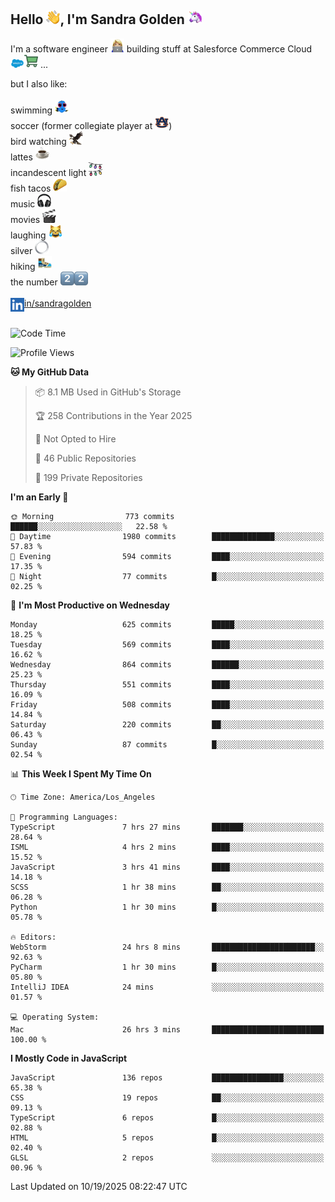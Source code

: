 ## Hello <img src="./static/emoji/wave.png" width="22" />, I'm Sandra Golden <img src="./static/emoji/unicorn-face.png" width="22" />

I'm a software engineer <img src="./static/emoji/female-technologist.png" width="22" /> building stuff at Salesforce Commerce Cloud <img src="./static/emoji/salesforce.png" width="22" /><img src="./static/emoji/commerce-cloud.png" width="22" />&nbsp;...

but I also like:<br/><br/>
swimming <img alt="swimming" src="./static/emoji/keep-swimming.png" width="22" /><br/>
soccer  (former collegiate player at <img src="./static/emoji/auburn.png" width="22" />)<br/>
bird watching <img src="./static/emoji/eagle.png" width="22" /><br/>
lattes <img src="./static/emoji/coffee.png" width="22" /><br/>
incandescent light <img src="./static/emoji/lights.png" width="22" /><br/>
fish tacos <img src="./static/emoji/taco.png" width="22" /><br/>
music <img src="./static/emoji/headphones.png" width="22" /><br/>
movies <img src="./static/emoji/movie-clapper.png" width="22" /><br/>
laughing <img src="./static/emoji/joy-cat.png" width="22" /><br/>
silver <img src="./static/emoji/silver-hoop.png" width="22" /><br/>
hiking <img src="./static/emoji/hiker.png" width="22" /><br/>
the number <img src="./static/emoji/two.png" width="22" /><img src="./static/emoji/two.png" width="22" />
<br/><br/>
<img align="left" alt="Sandra Golden | LinkedIn" width="22px" src="./static/emoji/linkedin.png" /> <a href="https://www.linkedin.com/in/sandragolden/">in/sandragolden</a>
<br/><br/>
<!--START_SECTION:waka-->
![Code Time](http://img.shields.io/badge/Code%20Time-1%2C441%20hrs%2055%20mins-blue)

![Profile Views](http://img.shields.io/badge/Profile%20Views-2-blue)

**🐱 My GitHub Data** 

> 📦 8.1 MB Used in GitHub's Storage 
 > 
> 🏆 258 Contributions in the Year 2025
 > 
> 🚫 Not Opted to Hire
 > 
> 📜 46 Public Repositories 
 > 
> 🔑 199 Private Repositories 
 > 
**I'm an Early 🐤** 

```text
🌞 Morning                773 commits         ██████░░░░░░░░░░░░░░░░░░░   22.58 % 
🌆 Daytime                1980 commits        ██████████████░░░░░░░░░░░   57.83 % 
🌃 Evening                594 commits         ████░░░░░░░░░░░░░░░░░░░░░   17.35 % 
🌙 Night                  77 commits          █░░░░░░░░░░░░░░░░░░░░░░░░   02.25 % 
```
📅 **I'm Most Productive on Wednesday** 

```text
Monday                   625 commits         █████░░░░░░░░░░░░░░░░░░░░   18.25 % 
Tuesday                  569 commits         ████░░░░░░░░░░░░░░░░░░░░░   16.62 % 
Wednesday                864 commits         ██████░░░░░░░░░░░░░░░░░░░   25.23 % 
Thursday                 551 commits         ████░░░░░░░░░░░░░░░░░░░░░   16.09 % 
Friday                   508 commits         ████░░░░░░░░░░░░░░░░░░░░░   14.84 % 
Saturday                 220 commits         ██░░░░░░░░░░░░░░░░░░░░░░░   06.43 % 
Sunday                   87 commits          █░░░░░░░░░░░░░░░░░░░░░░░░   02.54 % 
```


📊 **This Week I Spent My Time On** 

```text
🕑︎ Time Zone: America/Los_Angeles

💬 Programming Languages: 
TypeScript               7 hrs 27 mins       ███████░░░░░░░░░░░░░░░░░░   28.64 % 
ISML                     4 hrs 2 mins        ████░░░░░░░░░░░░░░░░░░░░░   15.52 % 
JavaScript               3 hrs 41 mins       ████░░░░░░░░░░░░░░░░░░░░░   14.18 % 
SCSS                     1 hr 38 mins        ██░░░░░░░░░░░░░░░░░░░░░░░   06.28 % 
Python                   1 hr 30 mins        █░░░░░░░░░░░░░░░░░░░░░░░░   05.78 % 

🔥 Editors: 
WebStorm                 24 hrs 8 mins       ███████████████████████░░   92.63 % 
PyCharm                  1 hr 30 mins        █░░░░░░░░░░░░░░░░░░░░░░░░   05.80 % 
IntelliJ IDEA            24 mins             ░░░░░░░░░░░░░░░░░░░░░░░░░   01.57 % 

💻 Operating System: 
Mac                      26 hrs 3 mins       █████████████████████████   100.00 % 
```

**I Mostly Code in JavaScript** 

```text
JavaScript               136 repos           ████████████████░░░░░░░░░   65.38 % 
CSS                      19 repos            ██░░░░░░░░░░░░░░░░░░░░░░░   09.13 % 
TypeScript               6 repos             █░░░░░░░░░░░░░░░░░░░░░░░░   02.88 % 
HTML                     5 repos             █░░░░░░░░░░░░░░░░░░░░░░░░   02.40 % 
GLSL                     2 repos             ░░░░░░░░░░░░░░░░░░░░░░░░░   00.96 % 
```




 Last Updated on 10/19/2025 08:22:47 UTC
<!--END_SECTION:waka-->
